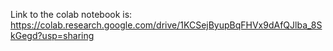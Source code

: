 Link to the colab notebook is: https://colab.research.google.com/drive/1KCSejByupBqFHVx9dAfQJlba_8SkGegd?usp=sharing
